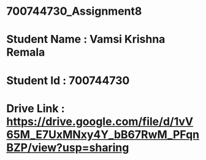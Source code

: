 # 700744730_Assignment8
# Student Name : Vamsi Krishna Remala
# Student Id : 700744730
# Drive Link : https://drive.google.com/file/d/1vV65M_E7UxMNxy4Y_bB67RwM_PFqnBZP/view?usp=sharing
